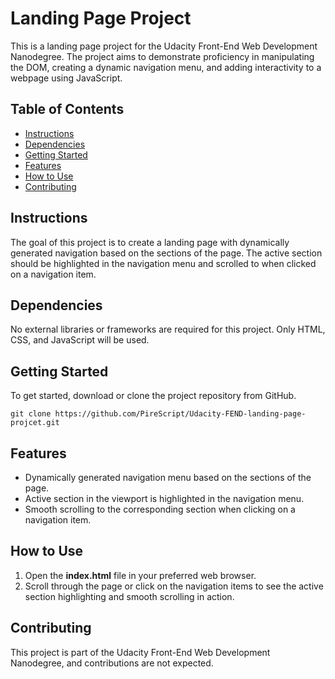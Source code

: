 # Landing Page Project

This is a landing page project for the Udacity Front-End Web Development Nanodegree. The project aims to demonstrate proficiency in manipulating the DOM, creating a dynamic navigation menu, and adding interactivity to a webpage using JavaScript.

## Table of Contents

- [Instructions](#Instructions)
- [Dependencies](#Dependencies)
- [Getting Started](#Getting-Started)
- [Features](#Features)
- [How to Use](#How-to-Use)
- [Contributing](#Contributing)

## Instructions

The goal of this project is to create a landing page with dynamically generated navigation based on the sections of the page. The active section should be highlighted in the navigation menu and scrolled to when clicked on a navigation item.

## Dependencies

No external libraries or frameworks are required for this project. Only HTML, CSS, and JavaScript will be used.

## Getting Started

To get started, download or clone the project repository from GitHub.

`git clone https://github.com/PireScript/Udacity-FEND-landing-page-projcet.git`

## Features

- Dynamically generated navigation menu based on the sections of the page.
- Active section in the viewport is highlighted in the navigation menu.
- Smooth scrolling to the corresponding section when clicking on a navigation item.

## How to Use

1. Open the **index.html** file in your preferred web browser.
2. Scroll through the page or click on the navigation items to see the active section highlighting and smooth scrolling in action.

## Contributing

This project is part of the Udacity Front-End Web Development Nanodegree, and contributions are not expected.
